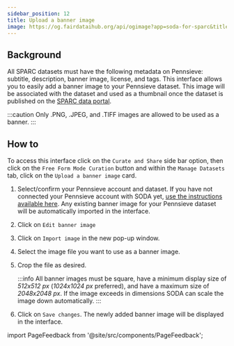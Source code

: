```yaml
---
sidebar_position: 12
title: Upload a banner image
image: https://og.fairdataihub.org/api/ogimage?app=soda-for-sparc&title=Upload%20a%20banner%20image&description=Manage%20Dataset
---
```


## Background

All SPARC datasets must have the following metadata on Pennsieve: subtitle, description, banner image, license, and tags. This interface allows you to easily add a banner image to your Pennsieve dataset. This image will be associated with the dataset and used as a thumbnail once the dataset is published on the [SPARC data portal](https://sparc.science/).

:::caution
Only .PNG, .JPEG, and .TIFF images are allowed to be used as a banner.
:::

## How to

To access this interface click on the `Curate and Share` side bar option, then click on the `Free Form Mode Curation` button and within the `Manage Datasets` tab, click on the `Upload a banner image` card.

1. Select/confirm your Pennsieve account and dataset. If you have not connected your Pennsieve account with SODA yet, [use the instructions available here](./connect-your-pennsieve-account-with-soda). Any existing banner image for your Pennsieve dataset will be automatically imported in the interface.
2. Click on `Edit banner image`
3. Click on `Import image` in the new pop-up window.
4. Select the image file you want to use as a banner image.
5. Crop the file as desired.

   :::info
   All banner images must be square, have a minimum display size of _512x512 px_ (_1024x1024 px_ preferred), and have a maximum size of _2048x2048 px_.
   If the image exceeds in dimensions SODA can scale the image down automatically.
   :::

6. Click on `Save changes`. The newly added banner image will be displayed in the interface.

<!-- ![](https://github.com/fairdataihub/SODA-for-SPARC/blob/main/docs/documentation/Manage-datasets/Add-metadata/banner-image.gif?raw=true) -->

import PageFeedback from '@site/src/components/PageFeedback';

<PageFeedback />
